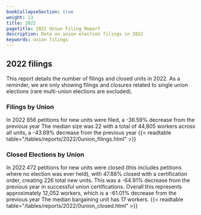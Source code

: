 ```yaml
---
bookCollapseSection: true
weight: 13
title: 2022
pagetitle: 2022 Union Filing Report
description: Data on union election filings in 2022
keywords: union filings
---
```


## 2022 filings

This report details the number of filings and closed units in 2022. As a reminder, we are only showing filings and closures related to single union elections (rare multi-union elections are excluded).

### Filings by Union
In 2022 856 petitions for new units were filed, a -36.59% decrease from the previous year The median size was 22 with a total of 44,805 workers across all units, a -43.69% decrease from the previous year
{{< readtable table="/tables/reports/2022/0union_filings.html" >}}

### Closed Elections by Union
In 2022 472 petitions for new units were closed (this includes petitions where no election was ever held), with 47.88% closed with a certification order, creating 226 total new units. This was a -64.91% decrease from the previous year in successful union certifications. Overall this represents approximately 12,052 workers, which is a -61.01% decrease from the previous year The median bargaining unit has 17 workers.
{{< readtable table="/tables/reports/2022/0union_closed.html" >}}
